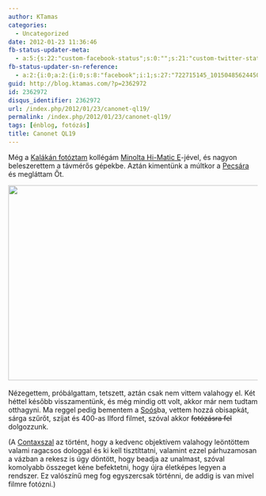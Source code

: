 ```yaml
---
author: KTamas
categories:
  - Uncategorized
date: 2012-01-23 11:36:46
fb-status-updater-meta:
  - a:5:{s:22:"custom-facebook-status";s:0:"";s:21:"custom-twitter-status";s:0:"";s:7:"fb-push";s:1:"1";s:7:"tw-push";s:1:"1";s:4:"push";s:1:"1";}
fb-status-updater-sn-reference:
  - a:2:{i:0;a:2:{i:0;s:8:"facebook";i:1;s:27:"722715145_10150485624450146";}i:1;a:2:{i:0;s:7:"twitter";i:1;s:18:"161396959402409984";}}
guid: http://blog.ktamas.com/?p=2362972
id: 2362972
disqus_identifier: 2362972
url: /index.php/2012/01/23/canonet-ql19/
permalink: /index.php/2012/01/23/canonet-ql19/
tags: [énblog, fotózás]
title: Canonet QL19
---
```


Még a [Kalákán fotóztam](http://indafoto.hu/ktamasenty/kalaka_2011) kollégám [Minolta Hi-Matic E](http://www.mattdentonphoto.com/cameras/minolta_himatic_e.html)-jével, és nagyon beleszerettem a távmérős gépekbe. Aztán kimentünk a múltkor a [Pecsára](http://www.bolhapiac.com) és megláttam Őt.

[<img class="aligncenter size-full wp-image-2362976" title="IMG_1448" src="/wp-content/uploads/2012/01/IMG_1448.jpg" alt="" width="600" height="394" srcset="/wp-content/uploads/2012/01/IMG_1448.jpg 600w, /wp-content/uploads/2012/01/IMG_1448-300x197.jpg 300w" sizes="(max-width: 600px) 100vw, 600px" />](/wp-content/uploads/2012/01/IMG_1448.jpg)

Nézegettem, próbálgattam, tetszett, aztán csak nem vittem valahogy el. Két héttel később visszamentünk, és még mindig ott volt, akkor már nem tudtam otthagyni. Ma reggel pedig bementem a [Soós](http://www.soosfoto.hu)ba, vettem hozzá obisapkát, sárga szűrőt, szíjat és 400-as Ilford filmet, szóval akkor <del>fotózásra fel</del> dolgozzunk.

(A [Contaxszal](blog.ktamas.com/index.php/2010/09/21/ki_gondolta_volna_9/) az történt, hogy a kedvenc objektívem valahogy leöntöttem valami ragacsos dologgal és ki kell tisztíttatni, valamint ezzel párhuzamosan a vázban a rekesz is úgy döntött, hogy beadja az unalmast, szóval komolyabb összeget kéne befektetni, hogy újra életképes legyen a rendszer. Ez valószínű meg fog egyszercsak történni, de addig is van mivel filmre fotózni.)
